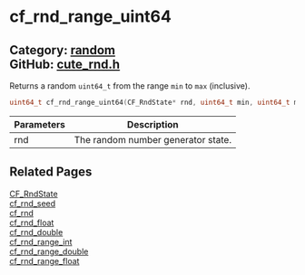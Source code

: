 [](../header.md ':include')

# cf_rnd_range_uint64

Category: [random](/api_reference?id=random)  
GitHub: [cute_rnd.h](https://github.com/RandyGaul/cute_framework/blob/master/include/cute_rnd.h)  
---

Returns a random `uint64_t` from the range `min` to `max` (inclusive).

```cpp
uint64_t cf_rnd_range_uint64(CF_RndState* rnd, uint64_t min, uint64_t max);
```

Parameters | Description
--- | ---
rnd | The random number generator state.

## Related Pages

[CF_RndState](/random/cf_rndstate.md)  
[cf_rnd_seed](/random/cf_rnd_seed.md)  
[cf_rnd](/random/cf_rnd.md)  
[cf_rnd_float](/random/cf_rnd_float.md)  
[cf_rnd_double](/random/cf_rnd_double.md)  
[cf_rnd_range_int](/random/cf_rnd_range_int.md)  
[cf_rnd_range_double](/random/cf_rnd_range_double.md)  
[cf_rnd_range_float](/random/cf_rnd_range_float.md)  
